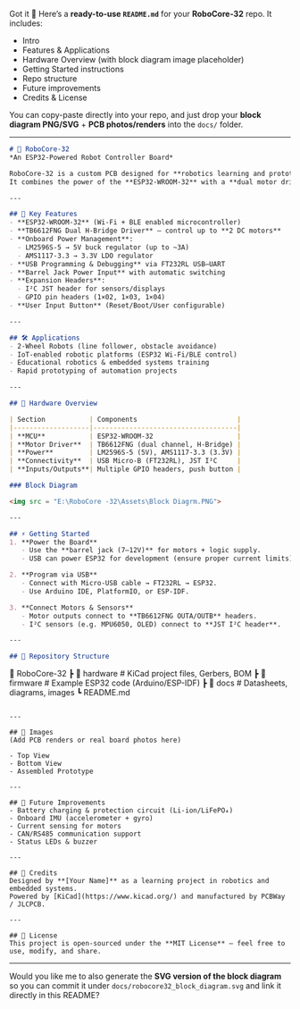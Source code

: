 Got it 🚀 Here’s a **ready-to-use `README.md`** for your **RoboCore-32** repo.
It includes:

* Intro
* Features & Applications
* Hardware Overview (with block diagram image placeholder)
* Getting Started instructions
* Repo structure
* Future improvements
* Credits & License

You can copy-paste directly into your repo, and just drop your **block diagram PNG/SVG** + **PCB photos/renders** into the `docs/` folder.

---

```markdown
# 🤖 RoboCore-32  
*An ESP32-Powered Robot Controller Board*

RoboCore-32 is a custom PCB designed for **robotics learning and prototyping**.  
It combines the power of the **ESP32-WROOM-32** with a **dual motor driver**, onboard power regulation, and flexible expansion headers.  

---

## 🔹 Key Features
- **ESP32-WROOM-32** (Wi-Fi + BLE enabled microcontroller)  
- **TB6612FNG Dual H-Bridge Driver** – control up to **2 DC motors**  
- **Onboard Power Management**:  
  - LM2596S-5 → 5V buck regulator (up to ~3A)  
  - AMS1117-3.3 → 3.3V LDO regulator  
- **USB Programming & Debugging** via FT232RL USB–UART  
- **Barrel Jack Power Input** with automatic switching  
- **Expansion Headers**:  
  - I²C JST header for sensors/displays  
  - GPIO pin headers (1×02, 1×03, 1×04)  
- **User Input Button** (Reset/Boot/User configurable)  

---

## 🛠️ Applications
- 2-Wheel Robots (line follower, obstacle avoidance)  
- IoT-enabled robotic platforms (ESP32 Wi-Fi/BLE control)  
- Educational robotics & embedded systems training  
- Rapid prototyping of automation projects  

---

## 📐 Hardware Overview

| Section           | Components                         |
|-------------------|------------------------------------|
| **MCU**           | ESP32-WROOM-32                     |
| **Motor Driver**  | TB6612FNG (dual channel, H-Bridge) |
| **Power**         | LM2596S-5 (5V), AMS1117-3.3 (3.3V) |
| **Connectivity**  | USB Micro-B (FT232RL), JST I²C     |
| **Inputs/Outputs**| Multiple GPIO headers, push button |

### Block Diagram

<img src = "E:\RoboCore -32\Assets\Block Diagrm.PNG">

---

## ⚡ Getting Started
1. **Power the Board**  
   - Use the **barrel jack (7–12V)** for motors + logic supply.  
   - USB can power ESP32 for development (ensure proper current limits).  

2. **Program via USB**  
   - Connect with Micro-USB cable → FT232RL → ESP32.  
   - Use Arduino IDE, PlatformIO, or ESP-IDF.  

3. **Connect Motors & Sensors**  
   - Motor outputs connect to **TB6612FNG OUTA/OUTB** headers.  
   - I²C sensors (e.g. MPU6050, OLED) connect to **JST I²C header**.  

---

## 🚀 Repository Structure
```

📂 RoboCore-32
┣ 📁 hardware        # KiCad project files, Gerbers, BOM
┣ 📁 firmware        # Example ESP32 code (Arduino/ESP-IDF)
┣ 📁 docs            # Datasheets, diagrams, images
┗ README.md

```

---

## 📸 Images
(Add PCB renders or real board photos here)

- Top View  
- Bottom View  
- Assembled Prototype  

---

## 🔮 Future Improvements
- Battery charging & protection circuit (Li-ion/LiFePO₄)  
- Onboard IMU (accelerometer + gyro)  
- Current sensing for motors  
- CAN/RS485 communication support  
- Status LEDs & buzzer  

---

## 🙌 Credits
Designed by **[Your Name]** as a learning project in robotics and embedded systems.  
Powered by [KiCad](https://www.kicad.org/) and manufactured by PCBWay / JLCPCB.  

---

## 📄 License
This project is open-sourced under the **MIT License** – feel free to use, modify, and share.  
```

---

Would you like me to also generate the **SVG version of the block diagram** so you can commit it under `docs/robocore32_block_diagram.svg` and link it directly in this README?
